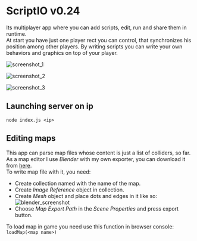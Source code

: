 # ScriptIO v0.24

Its multiplayer app where you can add scripts, edit, run and share them in runtime.  
At start you have just one player rect you can control, that synchronizes his position among other players. By writing scripts you can write your own behaviors and graphics on top of your player.

![screenshot_1](https://psv4.userapi.com/c856232/u576828276/docs/d9/33147f9790ae/ScriptIO.jpg?extra=K4tPDf7uzRSZ5qKValb_wsiVJr9A0Fj9-B3_SkPJY8LX3vn6r4RBXYg6YamwJ0e8w3zV4s5gLVMjkTYbv5_keQGvbR8kh_10SgsovkRczrTTIIXB3UBrHw1xkqFW0ILZMED7Hw87okM9z4Ueed85xzrN0g)

![screenshot_2](https://psv4.userapi.com/c856232/u576828276/docs/d11/f3984163dea0/ScriptIO.jpg?extra=CJQjaQGWV9KFdDEcBh5Ghx_jYzCreZ4bnHL50ztrvE_H7bqrDo8Vt0ZVoorzc8rlPAGRVwqenWqrbWR3JhKPGHj36GWzU_lJWGbaG-6X4Psm9rXxWIxBlF-aH34pzUzVTNIz_4uVR1xv3w4cGlK-xsQmag)

![screenshot_3](https://sun9-73.userapi.com/8QqJXYR2Ek_1Egfc1tONB174ptl4mxF4mDBxYw/Hml9I7E4jDo.jpg)

## Launching server on ip
```
node index.js <ip>
```

## Editing maps
This app can parse map files whose content is just a list of colliders, so far.  
As a map editor I use *Blender* with my own exporter, you can download it from [here](https://drive.google.com/file/d/17z1lCW57oHxwiDmuP5jRW4_obvUO6ykc/view?usp=sharing).  
To write map file with it, you need:
* Create collection named with the name of the map.
* Сreate *Image Reference* object in collection.
* Сreate *Mesh* object and place dots and edges in it like so:  
![blender_screenshot](https://sun9-18.userapi.com/KOzpzaJ98mJe9YVhTqINEHzTmvzkQCSiibDkEQ/yRZaWfP51KQ.jpg)
* Choose *Map Export Path* in the *Scene Properties* and press export button.

To load map in game you need use this function in browser console: `loadMap(<map name>)`
